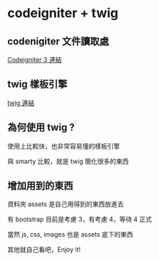 # codeigniter + twig

## codenigiter 文件讀取處

[Codeigniter 3 連結](https://www.codeigniter.com/)

## twig 樣板引擎

[twig 連結](https://twig.symfony.com/)

## 為何使用 twig ?

使用上比較快，也非常容易懂的樣板引擎

與 smarty 比較，就是 twig 簡化很多的東西

## 增加用到的東西

資料夾 assets 是自己用得到的東西放進去

有 bootstrap 目前是考慮 3，有考慮 4，等待 4 正式 

當然 js, css, images 也是 assets 底下的東西  

其他就自己看吧，Enjoy it!

